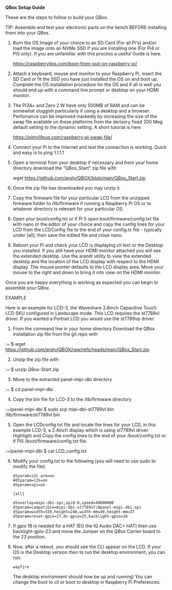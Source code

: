 **QBox Setup Guide**

These are the steps to follow to build your QBox.

TIP: Assemble and test your electronic parts on the bench BEFORE installing them into your QBox.

1. Burn the OS Image of your choice to an SD Card (For all Pi's) and/or load the image onto an NVMe SSD if you are installing one (For Pi4 or Pi5 only). If you are unfamiliar with this process a useful Guide is here.

    https://raspberrytips.com/boot-from-ssd-on-raspberry-pi/

2. Attach a keyboard, mouse and monitor to your Raspberry Pi, insert the SD Card or fit the SSD you have just installed the OS on and boot up. Complete the OS installation procedure for the OS and if all is well you should end up with a command line prompt or desktop on your HDMI monitor.

3. The Pi3A+ and Zero 2 W have only 500MB of RAM and can be somewhat sluggish particularly if using a desktop and a browser. Perfomance can be improved markedly by increasing the size of the swap file available on these platforms from the derisory fixed 200 Meg default setting to the dynamic setting. A short tutorial is here

    https://pimylifeup.com/raspberry-pi-swap-file/
       
4. Connect your Pi to the Internet and test the connection is working. Quick and easy is to ping 1.1.1.1

5. Open a terminal from your desktop if necessary and from your home directory download the "QBox_Start" zip file with

    wget https://github.com/arqtv/QBOX/blob/main/QBox_Start.zip

6. Once the zip file has downloaded you may unzip it.

7. Copy the firmware file for your particular LCD from the unzipped firmware folder to /lib/firmware if running a Raspberry Pi OS or to whatever directory is relevant for your particular OS.

8. Open your boot/config.txt or if Pi 5 open boot/firmware/config.txt file with nano or the editor of your choice and copy the config lines for your LCD from the LCDConfig file to the end of your config.tx file - typically under [all], then save the edited file and close nano.   

9. Reboot your Pi and check your LCD is displaying cli text or the Desktop you installed. If you still have your HDMI monitor attached you will see the extended desktop. Use the arandr utility to view the extended desktop and the location of the LCD display with respect to the HDMI display. The mouse pointer defaults to the LCD display area. Move your mouse to the right and down to bring it into view on the HDMI monitor.

Once you are happy everything is working as expected you can begin to assemble your QBox.  


EXAMPLE

Here is an example for LCD-3, the Waveshare 2.8inch Capacitive Touch LCD SKU configured in Landscape mode. This LCD requires the st7789vl driver. If you wanted a Portrait LCD you would use the st7789vp driver. 

1. From the command line in your home directory Download the QBox installation zip file from the git repo with

:~ $ wget https://github.com/arqtv/QBOX/raw/refs/heads/main/QBox_Start.zip

2. Unzip the zip file with

:~ $ unzip QBox-Start.zip

3. Move to the extracted panel-mipi-dbi directory

:~ $ cd panel-mipi-dbi

4. Copy the bin file for LCD-3 to the /lib/firmware directory

:~/panel-mipi-dbi $ sudo scp mipi-dbi-st7789vl.bin /lib/firmware/st7789vl.bin
   
5. Open the LCDconfig.txt file and locate the lines for your LCD, in this example LCD-3, a 2.4inch display which is using st7789vl driver. Highlight and Copy the config lines to the end of your /boot/config.txt or if Pi5 /boot/firmware/config.txt file. 

:~/panel-mipi-dbi $ cat LCD_config.txt

6. Modify your config.txt to the following (you will need to use sudo to modify the file):

      ```text
      dtparam=i2c_arm=on
      #dtparam=i2s=on
      dtparam=spi=on
      
      [all]
      
      dtoverlay=mipi-dbi-spi,spi0-0,speed=40000000
      dtparam=compatible=mipi-dbi-st7789vl\0panel-mipi-dbi-spi
      dtparam=width=320,height=240,width-mm=49,height-mm=37
      dtparam=reset-gpio=27,dc-gpio=25,backlight-gpio=18
      ```
      
 7.  If gpio 18 is needed for a HAT (EG the IQ Audio DAC+ HAT) then use backlight-gpio-23 and move the Jumper on the QBox Carrier board to the 23 position.

 8. Now, after a reboot, you should see the CLI appear on the LCD. If your OS is the Desktop version then to run the desktop environment, you can run:
      ```text
      wayfire
      ```
      The desktop environment should now be up and running! You can change the boot to cli or boot to desktop in Raspberry Pi Preferences.

